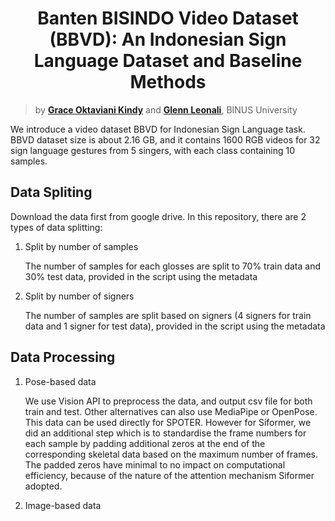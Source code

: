 <div align="center">
<h1>
<b>
Banten BISINDO Video Dataset (BBVD): An Indonesian Sign Language Dataset and Baseline Methods
</b>
</h1>
</div>

> by **[Grace Oktaviani Kindy](https://github.com/AceKinnn)** and **[Glenn Leonali](https://github.com/lenoel777)**, BINUS University<br>

We introduce a video dataset BBVD for Indonesian Sign Language task. BBVD dataset size is about 2.16 GB, and it contains 1600 RGB videos for 32 sign language gestures from 5 singers, with each class containing 10 samples.

## Data Spliting
Download the data first from google drive.
In this repository, there are 2 types of data splitting:
1. Split by number of samples
   <p>The number of samples for each glosses are split to 70% train data and 30% test data, provided in the script using the metadata</p>
2. Split by number of signers
   <p>The number of samples are split based on signers (4 signers for train data and 1 signer for test data), provided in the script using the metadata</p>

## Data Processing
1. Pose-based data
   <p>We use Vision API to preprocess the data, and output csv file for both train and test. Other alternatives can also use MediaPipe or OpenPose.
   This data can be used directly for SPOTER. However for Siformer, we did an additional step which is to standardise the frame numbers for each sample by padding additional zeros at the end of the corresponding skeletal data based on the maximum number of frames. The padded zeros have minimal to no impact on computational efficiency, because of the nature of the attention mechanism Siformer adopted.</p>   
2. Image-based data
